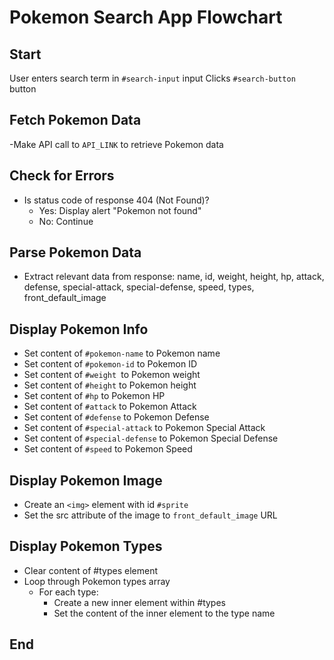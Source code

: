 # Pokemon Search App Flowchart

## Start

User enters search term in `#search-input` input
Clicks `#search-button` button

## Fetch Pokemon Data

-Make API call to `API_LINK` to retrieve Pokemon data

## Check for Errors

- Is status code of response 404 (Not Found)?
  - Yes: Display alert "Pokemon not found"
  - No: Continue

## Parse Pokemon Data

- Extract relevant data from response: name, id, weight, height, hp, attack, defense, special-attack, special-defense, speed, types, front_default_image

## Display Pokemon Info

- Set content of `#pokemon-name` to Pokemon name
- Set content of `#pokemon-id` to Pokemon ID
- Set content of `#weight `to Pokemon weight
- Set content of `#height` to Pokemon height
- Set content of `#hp` to Pokemon HP
- Set content of `#attack` to Pokemon Attack
- Set content of `#defense` to Pokemon Defense
- Set content of `#special-attack` to Pokemon Special Attack
- Set content of `#special-defense` to Pokemon Special Defense
- Set content of `#speed` to Pokemon Speed

## Display Pokemon Image

- Create an `<img>` element with id `#sprite`
- Set the src attribute of the image to `front_default_image` URL

## Display Pokemon Types

- Clear content of #types element
- Loop through Pokemon types array
  - For each type:
    - Create a new inner element within #types
    - Set the content of the inner element to the type name

## End
